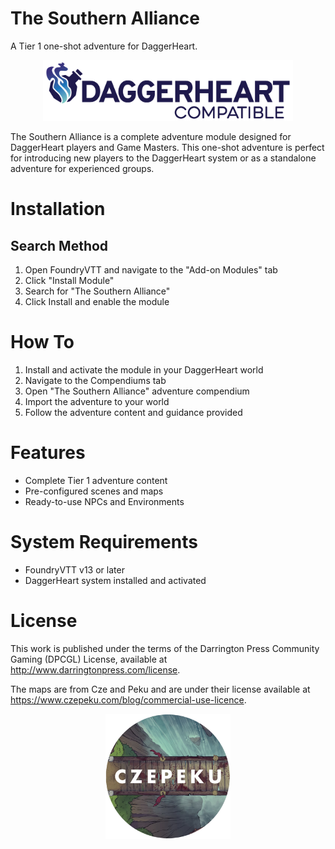 # The Southern Alliance
A Tier 1 one-shot adventure for DaggerHeart.

<p align="center">
  <img width="400" src="assets/DH_CGL_logos_final_full_color.png">
</p>

The Southern Alliance is a complete adventure module designed for DaggerHeart players and Game Masters. This one-shot adventure is perfect for introducing new players to the DaggerHeart system or as a standalone adventure for experienced groups.

# Installation

## Search Method
1. Open FoundryVTT and navigate to the "Add-on Modules" tab
2. Click "Install Module"
3. Search for "The Southern Alliance"
4. Click Install and enable the module

# How To
1. Install and activate the module in your DaggerHeart world
2. Navigate to the Compendiums tab
3. Open "The Southern Alliance" adventure compendium
4. Import the adventure to your world
5. Follow the adventure content and guidance provided

# Features
- Complete Tier 1 adventure content
- Pre-configured scenes and maps
- Ready-to-use NPCs and Environments

# System Requirements
- FoundryVTT v13 or later
- DaggerHeart system installed and activated

# License

This work is published under the terms of the Darrington Press Community Gaming (DPCGL) License, available at http://www.darringtonpress.com/license.

The maps are from Cze and Peku and are under their license available at https://www.czepeku.com/blog/commercial-use-licence.

<p align="center"><a href="https://www.patreon.com/c/czepeku">
  <img width="200" src="assets/Czepeku_logo.png">
  </a>
</p>